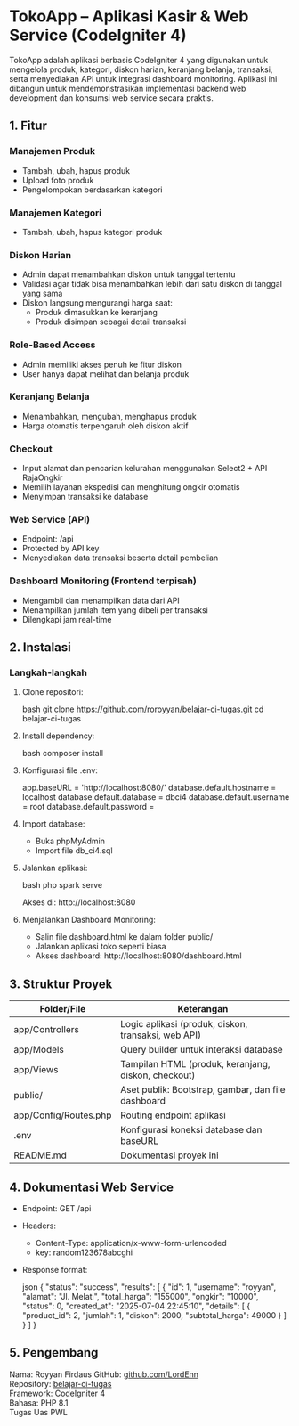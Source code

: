 # TokoApp – Aplikasi Kasir & Web Service (CodeIgniter 4)

TokoApp adalah aplikasi berbasis CodeIgniter 4 yang digunakan untuk mengelola produk, kategori, diskon harian, keranjang belanja, transaksi, serta menyediakan API untuk integrasi dashboard monitoring. Aplikasi ini dibangun untuk mendemonstrasikan implementasi backend web development dan konsumsi web service secara praktis.

## 1. Fitur

### Manajemen Produk
- Tambah, ubah, hapus produk
- Upload foto produk
- Pengelompokan berdasarkan kategori

### Manajemen Kategori
- Tambah, ubah, hapus kategori produk

### Diskon Harian
- Admin dapat menambahkan diskon untuk tanggal tertentu
- Validasi agar tidak bisa menambahkan lebih dari satu diskon di tanggal yang sama
- Diskon langsung mengurangi harga saat:
  - Produk dimasukkan ke keranjang
  - Produk disimpan sebagai detail transaksi

### Role-Based Access
- Admin memiliki akses penuh ke fitur diskon
- User hanya dapat melihat dan belanja produk

### Keranjang Belanja
- Menambahkan, mengubah, menghapus produk
- Harga otomatis terpengaruh oleh diskon aktif

### Checkout
- Input alamat dan pencarian kelurahan menggunakan Select2 + API RajaOngkir
- Memilih layanan ekspedisi dan menghitung ongkir otomatis
- Menyimpan transaksi ke database

### Web Service (API)
- Endpoint: /api
- Protected by API key
- Menyediakan data transaksi beserta detail pembelian

### Dashboard Monitoring (Frontend terpisah)
- Mengambil dan menampilkan data dari API
- Menampilkan jumlah item yang dibeli per transaksi
- Dilengkapi jam real-time

## 2. Instalasi

### Langkah-langkah

1. Clone repositori:

   bash
   git clone https://github.com/roroyyan/belajar-ci-tugas.git
   cd belajar-ci-tugas
   

2. Install dependency:

   bash
   composer install
   

3. Konfigurasi file .env:

   
   app.baseURL = 'http://localhost:8080/'
   database.default.hostname = localhost
   database.default.database = dbci4
   database.default.username = root
   database.default.password = 
   

4. Import database:

   - Buka phpMyAdmin
   - Import file db_ci4.sql

5. Jalankan aplikasi:

   bash
   php spark serve
   

   Akses di: http://localhost:8080

6. Menjalankan Dashboard Monitoring:

   - Salin file dashboard.html ke dalam folder public/
   - Jalankan aplikasi toko seperti biasa
   - Akses dashboard: http://localhost:8080/dashboard.html

## 3. Struktur Proyek

| Folder/File              | Keterangan                                              |
|--------------------------|----------------------------------------------------------|
| app/Controllers        | Logic aplikasi (produk, diskon, transaksi, web API)     |
| app/Models             | Query builder untuk interaksi database                  |
| app/Views              | Tampilan HTML (produk, keranjang, diskon, checkout)     |
| public/                | Aset publik: Bootstrap, gambar, dan file dashboard      |
| app/Config/Routes.php  | Routing endpoint aplikasi                               |
| .env                   | Konfigurasi koneksi database dan baseURL                |
| README.md              | Dokumentasi proyek ini                                  |

## 4. Dokumentasi Web Service

- Endpoint: GET /api
- Headers:
  - Content-Type: application/x-www-form-urlencoded
  - key: random123678abcghi
- Response format:

  json
  {
    "status": "success",
    "results": [
      {
        "id": 1,
        "username": "royyan",
        "alamat": "Jl. Melati",
        "total_harga": "155000",
        "ongkir": "10000",
        "status": 0,
        "created_at": "2025-07-04 22:45:10",
        "details": [
          {
            "product_id": 2,
            "jumlah": 1,
            "diskon": 2000,
            "subtotal_harga": 49000
          }
        ]
      }
    ]
  }
  

## 5. Pengembang

Nama: Royyan Firdaus
GitHub: [github.com/LordEnn](https://github.com/LordEnn)  
Repository: [belajar-ci-tugas](https://github.com/LordEnn/belajar-ci-tugas)  
Framework: CodeIgniter 4  
Bahasa: PHP 8.1  
Tugas Uas PWL